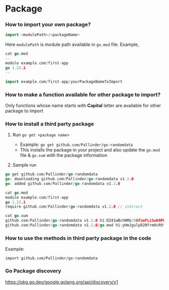 
# Package

### How to import your own package?

```go
import <modulePath>/<packageName>
```

Here `modulePath` is module path available in `go.mod` file. Example,

```go
cat go.mod
--
module example.com/first-app
go 1.22.1
--

import example.com/first-app/yourPackageNameToImport

```

### How to make a function available for other package to import?

Only functions whose name starts with **Capital** letter are available for other package to import

### How to install a third party package

1. Run `go get <package name>`
    - Example: `go get github.com/Pallinder/go-randomdata`
    - This installs the package in your project and also update the `go.mod` file & `go.sum` with the package information

2. Sample run
```go
go get github.com/Pallinder/go-randomdata                                        
go: downloading github.com/Pallinder/go-randomdata v1.2.0
go: added github.com/Pallinder/go-randomdata v1.2.0

cat go.mod 
module example.com/first-app
go 1.22.1
require github.com/Pallinder/go-randomdata v1.2.0 // indirect

cat go.sum 
github.com/Pallinder/go-randomdata v1.2.0 h1:DZ41wBchNRb/0GfsePLiSwb0PHZmT67XY00lCDlaYPg=
github.com/Pallinder/go-randomdata v1.2.0/go.mod h1:yHmJgulpD2Nfrm0cR9tI/+oAgRqCQQixsA8HyRZfV9Y=
```    

### How to use the methods in third party package in the code

Example:
```
import github.com/Pallinder/go-randomdata
```

### Go Package discovery

https://pkg.go.dev/google.golang.org/api/discovery/v1


